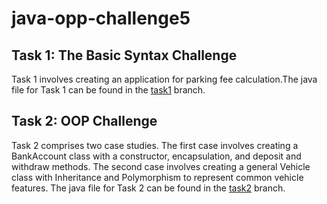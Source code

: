 # java-opp-challenge5

## Task 1: The Basic Syntax Challenge
  Task 1 involves creating an application for parking fee calculation.The java file for Task 1 can be found in the [task1](https://github.com/pitears/java-oop-challenge5/tree/task1/src/main/java/org/example) branch.
  
## Task 2: OOP Challenge
  Task 2 comprises two case studies. The first case involves creating a BankAccount class with a constructor, encapsulation, and deposit and withdraw methods. The second case involves creating a general Vehicle class with Inheritance and Polymorphism to represent common vehicle features. The java file for Task 2 can be found in the [task2](https://github.com/pitears/java-oop-challenge5/tree/task2/src/main/java/org/example) branch.
  
